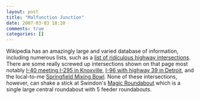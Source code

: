 ```yaml
---
layout: post
title: "Malfunction Junction"
date: 2007-03-03 18:20
comments: true
categories: []
---
```

Wikipedia has an amazingly large and varied database of information, including numerous lists, such as a [list of ridiculous highway intersections](http://en.wikipedia.org/wiki/Malfunction_Junction).  There are some really screwed up intersections shown on that page most notably [I-40 meeting I-295 in Knoxville](http://maps.google.com/maps?q=Knoxville+TN&ll=35.968559,-83.928831&spn=0.007086,0.017231&t=h),    [I-96 with highway 39 in Detroit](http://maps.google.com/maps?q=Detroit+MI&ll=42.378733,-83.216962&spn=0.003448,0.007328&t=h),  and the local-to-me [Springfield Mixing Bowl](http://maps.google.com/maps?ie=UTF8&lr=lang_en&om=1&z=15&ll=38.784197,-77.172303&spn=0.027632,0.066133&t=h).  None of these intersections, however, can shake a stick at Swindon's [Magic Roundabout](http://en.wikipedia.org/wiki/Magic_Roundabout_%28Swindon%29) which is a single large central roundabout with 5 feeder roundabouts.
